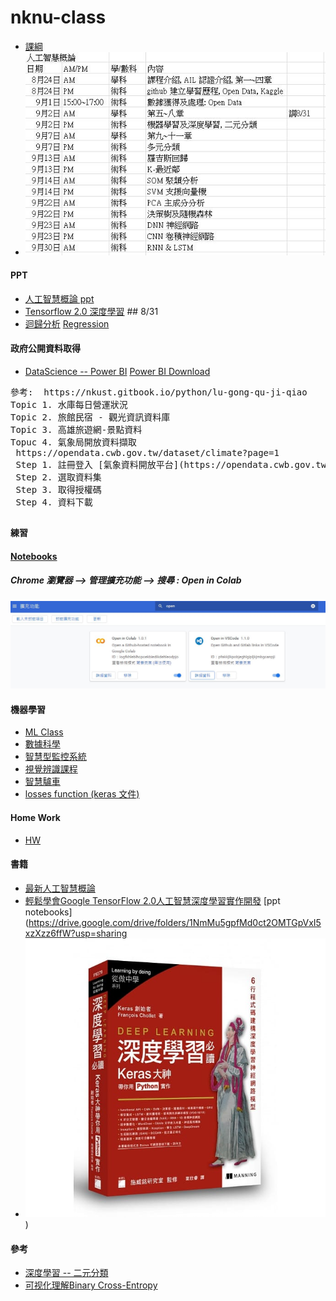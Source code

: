 # nknu-class
* [課綱](https://github.com/jumbokh/nknu-class/blob/main/%E5%8B%9E%E8%A8%93%E8%AA%B2%E7%B6%B1-%E8%AC%9D%E5%9D%A4%E9%81%94.xlsx)
* ![class AI](https://github.com/jumbokh/nknu-class/blob/main/docs/class-AI.JPG)
#### PPT
* [人工智慧概論 ppt](https://github.com/jumbokh/nknu-class/blob/main/docs/README.md)
* [Tensorflow 2.0 深度學習](https://docs.google.com/presentation/d/1GDXb2ajOigrlUDO-cGQtkvCo1Je8zhBc/edit?usp=sharing&ouid=105327400674977348197&rtpof=true&sd=true) ## 8/31
* [迴歸分析](https://github.com/jumbokh/nknu-class/blob/main/docs/CH02%E8%BF%B4%E6%AD%B8%E5%88%86%E6%9E%90.ppt) [Regression](https://github.com/jumbokh/DataScience_1082/blob/master/regression.md)
#### 政府公開資料取得
* [DataScience -- Power BI](https://github.com/jumbokh/DataScience_1082) [Power BI Download](https://github.com/jumbokh/DataScience_1082/blob/master/inclass.md)
<pre>
參考:  https://nkust.gitbook.io/python/lu-gong-qu-ji-qiao
Topic 1. 水庫每日營運狀況
Topic 2. 旅館民宿 - 觀光資訊資料庫
Topic 3. 高雄旅遊網-景點資料
Topuc 4. 氣象局開放資料擷取
 https://opendata.cwb.gov.tw/dataset/climate?page=1
 Step 1. 註冊登入 [氣象資料開放平台](https://opendata.cwb.gov.tw/index)
 Step 2. 選取資料集
 Step 3. 取得授權碼
 Step 4. 資料下載
</pre>
##
#### 練習
#### [Notebooks](https://github.com/jumbokh/nknu-class/tree/main/notebooks#readme)
##### Chrome 瀏覽器 --> 管理擴充功能 --> 搜尋 : Open in Colab
![Chrome](https://github.com/jumbokh/nknu-class/blob/main/docs/chromemgm.JPG)
#### 機器學習 
* [ML Class](https://github.com/jumbokh/ML-Class) 
* [數據科學](https://github.com/jumbokh/DataScience_1082) 
* [智慧型監控系統](https://github.com/jumbokh/Intelligent-monitoring-class) 
* [視覺辨識課程](https://github.com/jumbokh/cv_face) 
* [智慧驢車](https://github.com/jumbokh/FSSH-class)
* [losses function (keras 文件)](https://keras.io/zh/losses/)
#### Home Work
* [HW](https://github.com/jumbokh/nknu-class/blob/main/Homeworks/README.md)
#### 書籍
* [最新人工智慧概論](http://www.mosme.net/mosme/book_detail/PF522?c=3)
* [輕鬆學會Google TensorFlow 2.0人工智慧深度學習實作開發](https://www.books.com.tw/products/0010832030) [ppt notebooks](https://drive.google.com/drive/folders/1NmMu5gpfMd0ct2OMTGpVxI5xzXzz6ffW?usp=sharing
* ![Deep Learning Keras](https://github.com/jumbokh/nknu-class/blob/main/docs/book1.jpg)
)
#### 參考
* [深度學習 -- 二元分類](https://zhuanlan.zhihu.com/p/62989429)
* [可视化理解Binary Cross-Entropy](https://zhuanlan.zhihu.com/p/89391305)
